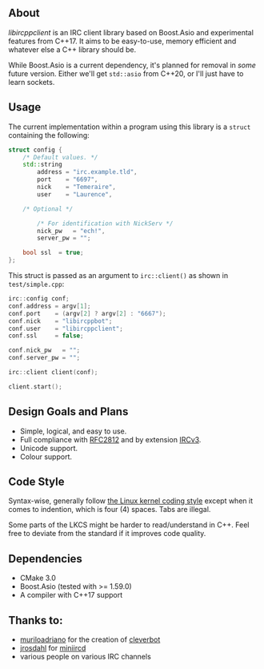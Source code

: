 ## About
*libircppclient* is an IRC client library based on Boost.Asio and experimental
features from C++17.
It aims to be easy-to-use,
memory efficient and whatever else a C++ library should be.

While Boost.Asio is a current dependency,
it's planned for removal in *some* future version.
Either we'll get `std::asio` from C++20,
or I'll just have to learn sockets.

## Usage

The current implementation within a program using this library is a
`struct` containing the following:

```cpp
struct config {
    /* Default values. */
    std::string
        address = "irc.example.tld",
        port    = "6697",
        nick    = "Temeraire",
        user    = "Laurence",

    /* Optional */

        /* For identification with NickServ */
        nick_pw   = "ech!",
        server_pw = "";

    bool ssl  = true;
};
```
This struct is passed as an argument to `irc::client()` as shown in
`test/simple.cpp`:

```cpp
irc::config conf;
conf.address = argv[1];
conf.port    = (argv[2] ? argv[2] : "6667");
conf.nick    = "libircppbot";
conf.user    = "libircppclient";
conf.ssl     = false;

conf.nick_pw   = "";
conf.server_pw = "";

irc::client client(conf);

client.start();
```

## Design Goals and Plans
- Simple, logical, and easy to use.
- Full compliance with [RFC2812](https://tools.ietf.org/html/rfc2812) and by extension [IRCv3](http://ircv3.net/).
- Unicode support.
- Colour support.

## Code Style
Syntax-wise,
generally follow [the Linux kernel coding style](https://www.kernel.org/doc/Documentation/CodingStyle) except when it comes to indention,
which is four (4) spaces.
Tabs are illegal.

Some parts of the LKCS might be harder to read/understand in C++.
Feel free to deviate from the standard if it improves code quality.

## Dependencies
- CMake 3.0
- Boost.Asio (tested with >= 1.59.0)
- A compiler with C++17 support

## Thanks to:
- [muriloadriano](https://github.com/muriloadriano>) for the creation of [cleverbot](https://github.com/muriloadriano/cleverbot)
- [jrosdahl](https://github.com/jrosdahl) for [miniircd](https://github.com/jrosdahl/miniircd)
- various people on various IRC channels
